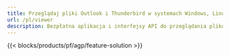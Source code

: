 ```yaml
---
title: Przeglądaj pliki Outlook i Thunderbird w systemach Windows, Linux i macOS 
url: /pl/viewer
description: Bezpłatna aplikacja i interfejsy API do przeglądania plików MSG, EML, EMLX, PST, OST, OFT, MBOX, ICS i VCF
---
```


{{< blocks/products/pf/agp/feature-solution >}} 


